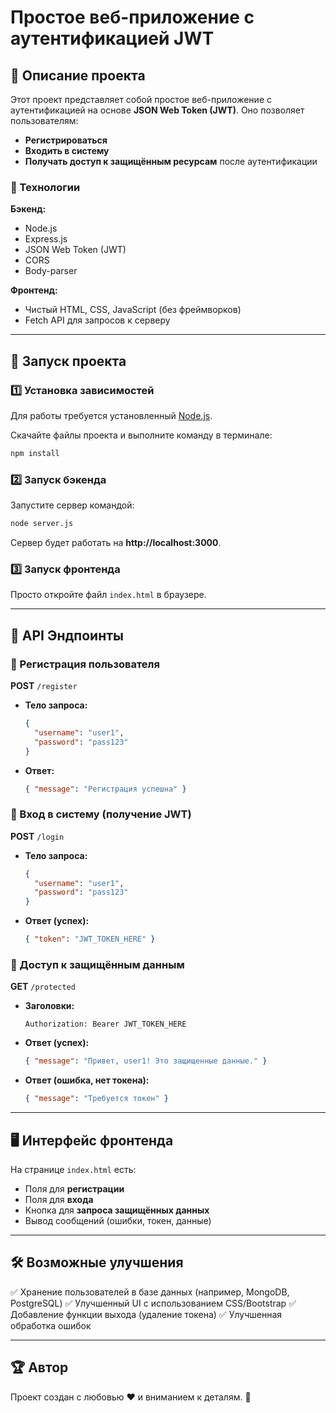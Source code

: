 # Простое веб-приложение с аутентификацией JWT

## 📌 Описание проекта
Этот проект представляет собой простое веб-приложение с аутентификацией на основе **JSON Web Token (JWT)**. Оно позволяет пользователям:
- **Регистрироваться**
- **Входить в систему**
- **Получать доступ к защищённым ресурсам** после аутентификации

### 🔧 Технологии
**Бэкенд:**
- Node.js
- Express.js
- JSON Web Token (JWT)
- CORS
- Body-parser

**Фронтенд:**
- Чистый HTML, CSS, JavaScript (без фреймворков)
- Fetch API для запросов к серверу

---

## 🚀 Запуск проекта

### 1️⃣ Установка зависимостей
Для работы требуется установленный [Node.js](https://nodejs.org/).

Скачайте файлы проекта и выполните команду в терминале:
```sh
npm install
```

### 2️⃣ Запуск бэкенда
Запустите сервер командой:
```sh
node server.js
```
Сервер будет работать на **http://localhost:3000**.

### 3️⃣ Запуск фронтенда
Просто откройте файл `index.html` в браузере.

---

## 📜 API Эндпоинты

### 🔹 Регистрация пользователя
**POST** `/register`
- **Тело запроса:**
  ```json
  {
    "username": "user1",
    "password": "pass123"
  }
  ```
- **Ответ:**
  ```json
  { "message": "Регистрация успешна" }
  ```

### 🔹 Вход в систему (получение JWT)
**POST** `/login`
- **Тело запроса:**
  ```json
  {
    "username": "user1",
    "password": "pass123"
  }
  ```
- **Ответ (успех):**
  ```json
  { "token": "JWT_TOKEN_HERE" }
  ```

### 🔹 Доступ к защищённым данным
**GET** `/protected`
- **Заголовки:**
  ```
  Authorization: Bearer JWT_TOKEN_HERE
  ```
- **Ответ (успех):**
  ```json
  { "message": "Привет, user1! Это защищенные данные." }
  ```

- **Ответ (ошибка, нет токена):**
  ```json
  { "message": "Требуется токен" }
  ```

---

## 🖥 Интерфейс фронтенда

На странице `index.html` есть:
- Поля для **регистрации**
- Поля для **входа**
- Кнопка для **запроса защищённых данных**
- Вывод сообщений (ошибки, токен, данные)

---

## 🛠 Возможные улучшения
✅ Хранение пользователей в базе данных (например, MongoDB, PostgreSQL)
✅ Улучшенный UI с использованием CSS/Bootstrap
✅ Добавление функции выхода (удаление токена)
✅ Улучшенная обработка ошибок

---

## 🏆 Автор
Проект создан с любовью ❤️ и вниманием к деталям. 🚀

